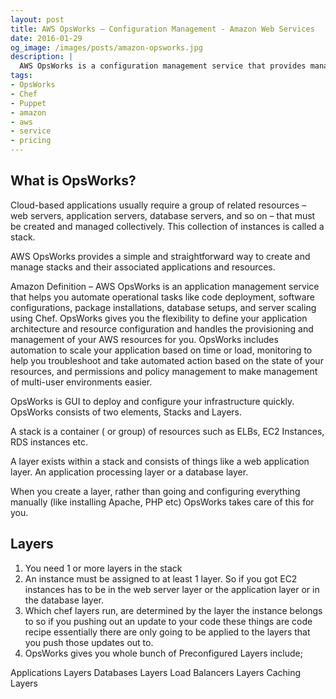 ```yaml
---
layout: post
title: AWS OpsWorks – Configuration Management - Amazon Web Services
date: 2016-01-29
og_image: /images/posts/amazon-opsworks.jpg
description: |
  AWS OpsWorks is a configuration management service that provides managed instances of Chef and Puppet. Chef and Puppet are automation platforms help to provision your application requirements.
tags:
- OpsWorks
- Chef
- Puppet
- amazon
- aws
- service
- pricing
---
```


## What is OpsWorks?

Cloud-based applications usually require a group of related resources – web servers, application servers, database servers, and so on – that must be created and managed collectively. This collection of instances is called a stack.

AWS OpsWorks provides a simple and straightforward way to create and manage stacks and their associated applications and resources.

Amazon Definition – AWS OpsWorks is an application management service that helps you automate operational tasks like code deployment, software configurations, package installations, database setups, and server scaling using Chef. OpsWorks gives you the flexibility to define your application architecture and resource configuration and handles the provisioning and management of your AWS resources for you. OpsWorks includes automation to scale your application based on time or load, monitoring to help you troubleshoot and take automated action based on the state of your resources, and permissions and policy management to make management of multi-user environments easier.

OpsWorks is GUI to deploy and configure your infrastructure quickly. OpsWorks consists of two elements, Stacks and Layers.

A stack is a container ( or group) of resources such as ELBs, EC2 Instances, RDS instances etc.

A layer exists within a stack and consists of things like a web application layer. An application processing layer or a database layer.

When you create a layer, rather than going and configuring everything manually (like installing Apache, PHP etc) OpsWorks takes care of this for you.

Layers
-----
  1. You need 1 or more layers in the stack
  2. An instance must be assigned to at least 1 layer. So if you got EC2 instances has to be in the web server layer or the application layer or in the database layer.
  3. Which chef layers run, are determined by the layer the instance belongs to so if you pushing out an update to your code these things are code recipe essentially there are only going to be applied to the layers that you push those updates out to.
  4. OpsWorks gives you whole bunch of Preconfigured Layers include;
  
<span> Applications Layers</span>
<span> Databases Layers </span>
<span> Load Balancers Layers</span>
<span> Caching Layers</span>
      



